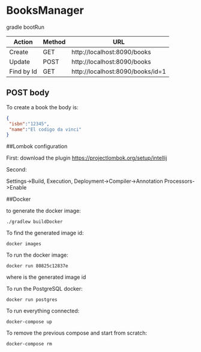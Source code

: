 # BooksManager

gradle bootRun

|Action| Method| URL |
|---| --- |---|
|Create| GET   |   http://localhost:8090/books |
|Update| POST  |   http://localhost:8090/books |
|Find by Id| GET   |   http://localhost:8090/books/id=1    |    


## POST body


To create a book the body is:
``` json
{
 "isbn":"12345",
 "name":"El codigo da vinci"
}
```

##Lombok configuration


First: download the plugin
https://projectlombok.org/setup/intellij

Second:

Settings->Build, Execution, Deployment->Compiler->Annotation Processors->Enable

##Docker


to generate the docker image:
```
./gradlew buildDocker
```
To find the generated image id: 
```
docker images
```
To run the docker image:
```
docker run 80825c12837e 
```
where is the generated image id 

To run the PostgreSQL docker:
```
docker run postgres
```

To run everything connected:
```
docker-compose up
```

To remove the previous compose and start from scratch:
```
docker-compose rm
```


